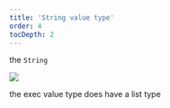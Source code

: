 ```yaml
---
title: 'String value type'
order: 4
tocDepth: 2
---
```


the ``` String ```

![](https://github.com/Alexa-RR/RecRoomCV2-Docs/blob/master/content/Images/Bool.gif?raw=true)

<info> the exec value type does have a list type </info>
